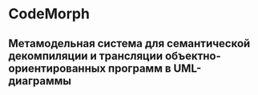 # CodeMorph
## Метамодельная система для семантической декомпиляции и трансляции объектно-ориентированных программ в UML-диаграммы



